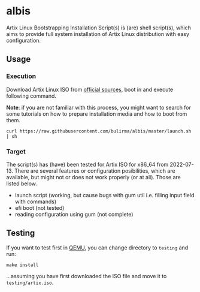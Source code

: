 # albis

Artix Linux Bootstrapping Installation Script(s) is (are) shell script(s),
which aims to provide full system installation of Artix Linux distribution with easy configuration.

## Usage

### Execution

Download Artix Linux ISO from [official sources](https://artixlinux.org/download.php), boot in and execute following command.

**Note**: if you are not familiar with this process, you might want to search for some tutorials on how to prepare installation media
and how to boot from them.

```
curl https://raw.githubusercontent.com/bulirma/albis/master/launch.sh | sh
```

### Target

The script(s) has (have) been tested for Artix ISO for x86\_64 from 2022-07-13. There are several features or configuration posibilities,
which are available, but might not or does not work properly (or at all). Those are listed below.

- launch script (working, but cause bugs with gum util i.e. filling input field with commands)
- efi boot (not tested)
- reading configuration using gum (not complete)

## Testing

If you want to test first in [QEMU](https://qemu.org), you can change directory to `testing` and run:

```
make install
```

...assuming you have first downloaded the ISO file and move it to `testing/artix.iso`.
